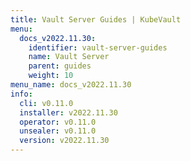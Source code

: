```yaml
---
title: Vault Server Guides | KubeVault
menu:
  docs_v2022.11.30:
    identifier: vault-server-guides
    name: Vault Server
    parent: guides
    weight: 10
menu_name: docs_v2022.11.30
info:
  cli: v0.11.0
  installer: v2022.11.30
  operator: v0.11.0
  unsealer: v0.11.0
  version: v2022.11.30
---
```


